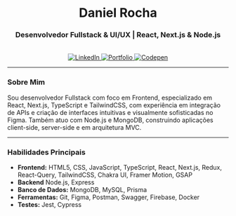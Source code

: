 <div align="center">
    
  # Daniel Rocha
    
  ### Desenvolvedor Fullstack & UI/UX | React, Next.js & Node.js
</div>

<div align="center">
  <br />
  <a href="https://www.linkedin.com/in/ykdanielrocha" target="_blank">
    <img src="https://img.shields.io/badge/LinkedIn-0077B5?style=for-the-badge&logo=linkedin&logoColor=white" alt="LinkedIn" />
  </a>
  <a href="https://dannickportifolio.vercel.app/" target="_blank">
    <img src="https://img.shields.io/badge/Portfolio-FF6C37?style=for-the-badge&logo=vercel&logoColor=white" alt="Portfolio" />
  </a>
  <a href="https://codepen.io/Dan-Silva-the-vuer" target="_blank">
    <img src="https://img.shields.io/badge/Codepen-000000?style=for-the-badge&logo=codepen&logoColor=white" alt="Codepen" />
  </a>
</div>

---

### Sobre Mim

Sou desenvolvedor Fullstack com foco em Frontend, especializado em React, Next.js, TypeScript e TailwindCSS, com experiência em integração de APIs e criação de interfaces intuitivas e visualmente sofisticadas no Figma. Também atuo com Node.js e MongoDB, construindo aplicações client-side, server-side e em arquitetura MVC.

---

### Habilidades Principais

* **Frontend:** HTML5, CSS, JavaScript, TypeScript, React, Next.js, Redux, React-Query, TailwindCSS, Chakra UI, Framer Motion, GSAP
* **Backend** Node.js, Express
* **Banco de Dados:** MongoDB, MySQL, Prisma
* **Ferramentas:** Git, Figma, Postman, Swagger, Firebase, Docker
* **Testes:** Jest, Cypress
